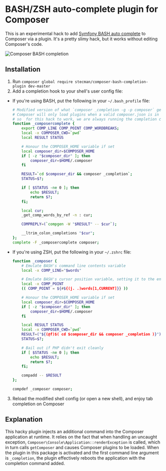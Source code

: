 # BASH/ZSH auto-complete plugin for Composer

This is an experimental hack to add [Symfony BASH auto complete](https://github.com/stecman/symfony-console-completion) to Composer via a plugin. It's a pretty slimy hack, but it works without editing Composer's code.

![Composer BASH completion](https://i.imgur.com/MoDWkby.gif)

## Installation

1. Run `composer global require stecman/composer-bash-completion-plugin dev-master`
2. Add a completion hook to your shell's user config file:
  - If you're using BASH, put the following in your `~/.bash_profile` file:

    ```bash
    # Modified version of what `composer _completion -g -p composer` generates
    # Composer will only load plugins when a valid composer.json is in its working directory,
    # so  for this hack to work, we are always running the completion command in ~/.composer
    function _composercomplete {
        export COMP_LINE COMP_POINT COMP_WORDBREAKS;
        local -x COMPOSER_CWD=`pwd`
        local RESULT STATUS

        # Honour the COMPOSER_HOME variable if set
        local composer_dir=$COMPOSER_HOME
        if [ -z "$composer_dir" ]; then
            composer_dir=$HOME/.composer
        fi

        RESULT=`cd $composer_dir && composer _completion`;
        STATUS=$?;

        if [ $STATUS -ne 0 ]; then
            echo $RESULT;
            return $?;
        fi;

        local cur;
        _get_comp_words_by_ref -n : cur;

        COMPREPLY=(`compgen -W "$RESULT" -- $cur`);

        __ltrim_colon_completions "$cur";
    };
    complete -F _composercomplete composer;
    ```
  - If you're using ZSH, put the following in your `~/.zshrc` file:
    
    ```bash
    function _composer {
        # Emulate BASH's command line contents variable
        local -x COMP_LINE="$words"

        # Emulate BASH's cursor position variable, setting it to the end of the current word.
        local -x COMP_POINT
        (( COMP_POINT = ${#${(j. .)words[1,CURRENT]}} ))

        # Honour the COMPOSER_HOME variable if set
        local composer_dir=$COMPOSER_HOME
        if [ -z "$composer_dir" ]; then
            composer_dir=$HOME/.composer
        fi
    
        local RESULT STATUS
        local -x COMPOSER_CWD=`pwd`
        RESULT=("${(@f)$( cd $composer_dir && composer _completion )}")
        STATUS=$?;
    
        # Bail out if PHP didn't exit cleanly
        if [ $STATUS -ne 0 ]; then
            echo $RESULT;
            return $?;
        fi;
    
        compadd -- $RESULT
    };
    
    compdef _composer composer;
    ```
3. Reload the modified shell config (or open a new shell), and enjoy tab completion on Composer

## Explanation

This hacky plugin injects an additional command into the Composer application at runtime. It relies on the fact that when handling an uncaught exception, `Composer\Console\Application::renderException` is called, which in turn calls `getComposer` and causes Composer plugins to be loaded. When the plugin in this package is activated and the first command line argument is `_completion`, the plugin effectively reboots the application with the completion command added.
